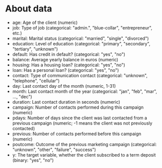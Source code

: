 # About data
- age: Age of the client (numeric)
- job: Type of job (categorical: "admin.", "blue-collar", "entrepreneur", etc.)
- marital: Marital status (categorical: "married", "single", "divorced")
- education: Level of education (categorical: "primary", "secondary", "tertiary", "unknown")
- default: Has credit in default? (categorical: "yes", "no")
- balance: Average yearly balance in euros (numeric)
- housing: Has a housing loan? (categorical: "yes", "no")
- loan: Has a personal loan? (categorical: "yes", "no")
- contact: Type of communication contact (categorical: "unknown", "telephone", "cellular")
- day: Last contact day of the month (numeric, 1-31)
- month: Last contact month of the year (categorical: "jan", "feb", "mar", …, "dec")
- duration: Last contact duration in seconds (numeric)
- campaign: Number of contacts performed during this campaign (numeric)
- pdays: Number of days since the client was last contacted from a previous campaign (numeric; -1 means the client was not previously contacted)
- previous: Number of contacts performed before this campaign (numeric)
- poutcome: Outcome of the previous marketing campaign (categorical: "unknown", "other", "failure", "success")
- y: The target variable, whether the client subscribed to a term deposit (binary: "yes", "no")